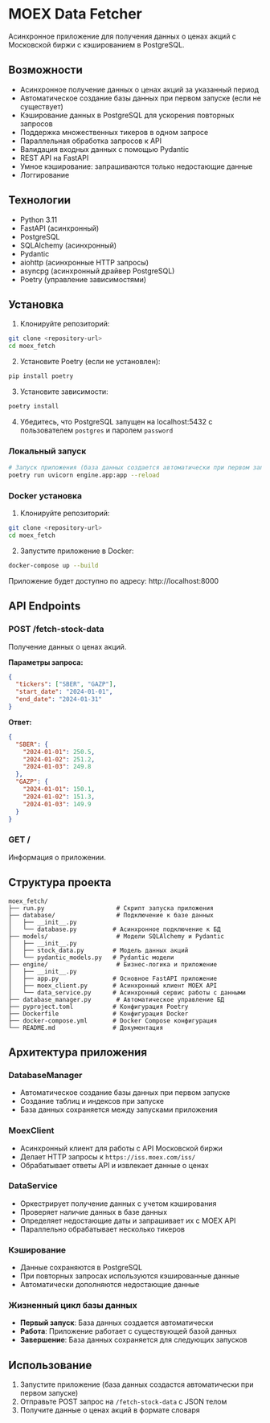 # MOEX Data Fetcher

Асинхронное приложение для получения данных о ценах акций с Московской биржи с кэшированием в PostgreSQL.

## Возможности

- Асинхронное получение данных о ценах акций за указанный период
- Автоматическое создание базы данных при первом запуске (если не существует)
- Кэширование данных в PostgreSQL для ускорения повторных запросов
- Поддержка множественных тикеров в одном запросе
- Параллельная обработка запросов к API
- Валидация входных данных с помощью Pydantic
- REST API на FastAPI
- Умное кэширование: запрашиваются только недостающие данные
- Логгирование

## Технологии

- Python 3.11
- FastAPI (асинхронный)
- PostgreSQL
- SQLAlchemy (асинхронный)
- Pydantic
- aiohttp (асинхронные HTTP запросы)
- asyncpg (асинхронный драйвер PostgreSQL)
- Poetry (управление зависимостями)

## Установка

1. Клонируйте репозиторий:
```bash
git clone <repository-url>
cd moex_fetch
```

2. Установите Poetry (если не установлен):
```bash
pip install poetry
```

3. Установите зависимости:
```bash
poetry install
```

4. Убедитесь, что PostgreSQL запущен на localhost:5432 с пользователем `postgres` и паролем `password`

### Локальный запуск

```bash
# Запуск приложения (база данных создается автоматически при первом запуске)
poetry run uvicorn engine.app:app --reload
```

### Docker установка

1. Клонируйте репозиторий:
```bash
git clone <repository-url>
cd moex_fetch
```

2. Запустите приложение в Docker:
```bash
docker-compose up --build
```

Приложение будет доступно по адресу: http://localhost:8000

## API Endpoints

### POST /fetch-stock-data

Получение данных о ценах акций.

**Параметры запроса:**
```json
{
  "tickers": ["SBER", "GAZP"],
  "start_date": "2024-01-01",
  "end_date": "2024-01-31"
}
```

**Ответ:**
```json
{
  "SBER": {
    "2024-01-01": 250.5,
    "2024-01-02": 251.2,
    "2024-01-03": 249.8
  },
  "GAZP": {
    "2024-01-01": 150.1,
    "2024-01-02": 151.3,
    "2024-01-03": 149.9
  }
}
```

### GET /

Информация о приложении.

## Структура проекта

```
moex_fetch/
├── run.py                    # Скрипт запуска приложения
├── database/                 # Подключение к базе данных
│   ├── __init__.py
│   └── database.py          # Асинхронное подключение к БД
├── models/                   # Модели SQLAlchemy и Pydantic
│   ├── __init__.py
│   ├── stock_data.py        # Модель данных акций
│   └── pydantic_models.py   # Pydantic модели
├── engine/                   # Бизнес-логика и приложение
│   ├── __init__.py
│   ├── app.py               # Основное FastAPI приложение
│   ├── moex_client.py       # Асинхронный клиент MOEX API
│   └── data_service.py      # Асинхронный сервис работы с данными
├── database_manager.py       # Автоматическое управление БД
├── pyproject.toml           # Конфигурация Poetry
├── Dockerfile               # Конфигурация Docker
├── docker-compose.yml       # Docker Compose конфигурация
└── README.md                # Документация
```

## Архитектура приложения

### DatabaseManager
- Автоматическое создание базы данных при первом запуске
- Создание таблиц и индексов при запуске
- База данных сохраняется между запусками приложения

### MoexClient
- Асинхронный клиент для работы с API Московской биржи
- Делает HTTP запросы к `https://iss.moex.com/iss/`
- Обрабатывает ответы API и извлекает данные о ценах

### DataService
- Оркестрирует получение данных с учетом кэширования
- Проверяет наличие данных в базе данных
- Определяет недостающие даты и запрашивает их с MOEX API
- Параллельно обрабатывает несколько тикеров

### Кэширование
- Данные сохраняются в PostgreSQL
- При повторных запросах используются кэшированные данные
- Автоматически дополняются недостающие данные

### Жизненный цикл базы данных
- **Первый запуск**: База данных создается автоматически
- **Работа**: Приложение работает с существующей базой данных
- **Завершение**: База данных сохраняется для следующих запусков

## Использование

1. Запустите приложение (база данных создастся автоматически при первом запуске)
2. Отправьте POST запрос на `/fetch-stock-data` с JSON телом
3. Получите данные о ценах акций в формате словаря

